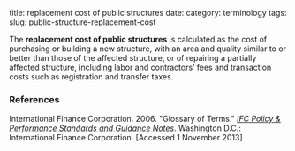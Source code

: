 title: replacement cost of public structures
date:
category: terminology
tags: 
slug: public-structure-replacement-cost

<!--
icon: file-code-o
summary: 
-->
The **replacement cost of public structures** is calculated as the cost of purchasing or building a new structure, with an area and quality similar to or better than those of the affected structure, or of repairing a partially affected structure, including labor and contractors’ fees and transaction costs such as registration and transfer taxes.


### References

<ref>International Finance Corporation. 2006. "Glossary of Terms." *[IFC Policy & Performance Standards and Guidance Notes](http://www.ifc.org/wps/wcm/connect/9a9464804885598c8364d36a6515bb18/Glossary%2Bof%2BTerms.pdf?MOD=AJPERES&attachment=true&id=1322803900995)*. Washington D.C.: International Finance Corporation. [Accessed 1 November 2013]</ref>
